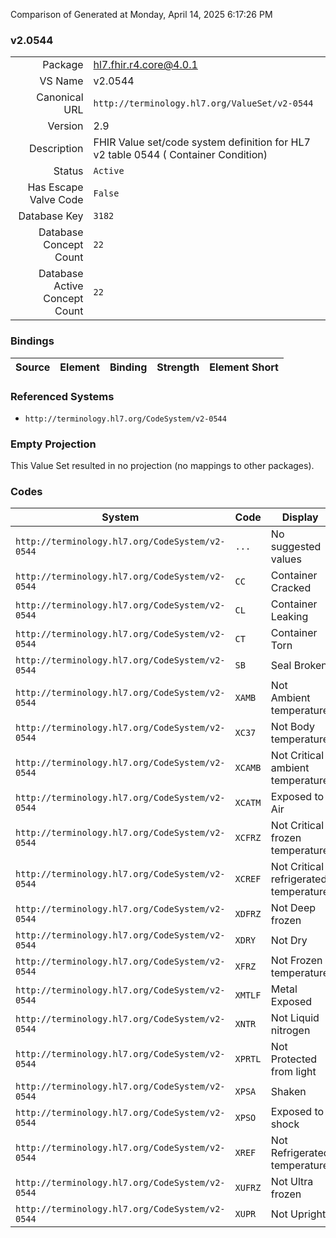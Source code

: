 Comparison of 
Generated at Monday, April 14, 2025 6:17:26 PM

### v2.0544

|      |     |
| ---: | --- |
| Package | hl7.fhir.r4.core@4.0.1 |
| VS Name | v2.0544 |
| Canonical URL | `http://terminology.hl7.org/ValueSet/v2-0544` |
| Version | 2.9 |
| Description | FHIR Value set/code system definition for HL7 v2 table 0544 ( Container Condition) |
| Status | `Active` |
| Has Escape Valve Code | `False` |
| Database Key | `3182` |
| Database Concept Count | `22` |
| Database Active Concept Count | `22` |
### Bindings

| Source | Element | Binding | Strength | Element Short |
| ------ | ------- | ------- | -------- | ------------- |

### Referenced Systems

* `http://terminology.hl7.org/CodeSystem/v2-0544`
### Empty Projection

This Value Set resulted in no projection (no mappings to other packages).

### Codes

| System | Code | Display |
| ------ | ---- | ------- |
| `http://terminology.hl7.org/CodeSystem/v2-0544` | `...` | No suggested values |
| `http://terminology.hl7.org/CodeSystem/v2-0544` | `CC` | Container Cracked |
| `http://terminology.hl7.org/CodeSystem/v2-0544` | `CL` | Container Leaking |
| `http://terminology.hl7.org/CodeSystem/v2-0544` | `CT` | Container Torn |
| `http://terminology.hl7.org/CodeSystem/v2-0544` | `SB` | Seal Broken |
| `http://terminology.hl7.org/CodeSystem/v2-0544` | `XAMB` | Not Ambient temperature |
| `http://terminology.hl7.org/CodeSystem/v2-0544` | `XC37` | Not Body temperature |
| `http://terminology.hl7.org/CodeSystem/v2-0544` | `XCAMB` | Not Critical ambient temperature |
| `http://terminology.hl7.org/CodeSystem/v2-0544` | `XCATM` | Exposed to Air |
| `http://terminology.hl7.org/CodeSystem/v2-0544` | `XCFRZ` | Not Critical frozen temperature |
| `http://terminology.hl7.org/CodeSystem/v2-0544` | `XCREF` | Not Critical refrigerated temperature |
| `http://terminology.hl7.org/CodeSystem/v2-0544` | `XDFRZ` | Not Deep frozen |
| `http://terminology.hl7.org/CodeSystem/v2-0544` | `XDRY` | Not Dry |
| `http://terminology.hl7.org/CodeSystem/v2-0544` | `XFRZ` | Not Frozen temperature |
| `http://terminology.hl7.org/CodeSystem/v2-0544` | `XMTLF` | Metal Exposed |
| `http://terminology.hl7.org/CodeSystem/v2-0544` | `XNTR` | Not Liquid nitrogen |
| `http://terminology.hl7.org/CodeSystem/v2-0544` | `XPRTL` | Not Protected from light |
| `http://terminology.hl7.org/CodeSystem/v2-0544` | `XPSA` | Shaken |
| `http://terminology.hl7.org/CodeSystem/v2-0544` | `XPSO` | Exposed to shock |
| `http://terminology.hl7.org/CodeSystem/v2-0544` | `XREF` | Not Refrigerated temperature |
| `http://terminology.hl7.org/CodeSystem/v2-0544` | `XUFRZ` | Not Ultra frozen |
| `http://terminology.hl7.org/CodeSystem/v2-0544` | `XUPR` | Not Upright |
